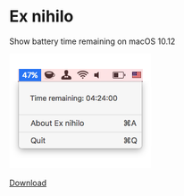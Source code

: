 # Ex nihilo
Show battery time remaining on macOS 10.12

![Screenshot][1]

[Download](https://github.com/Vayn/ex-nihilo/blob/master/ExNihilo_1.0.dmg?raw=true)

[1]: https://github.com/Vayn/ex-nihilo/blob/master/Screenshot.png?raw=true

